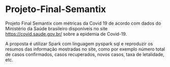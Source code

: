 # Projeto-Final-Semantix
Projeto Final Semantix com métricas da Covid 19 de acordo com dados do Ministério da Saúde brasileiro disponíveis no site  https://covid.saude.gov.br/ 
sobre a epidemia de Covid-19. 

A proposta é utilizar Spark com linguagem pyspark sql e reproduzir os resumos das informação mostradas no site, como por exemplo número total de casos confirmados, casos recuperados, novos casos, taxa de letalidade, etc.
